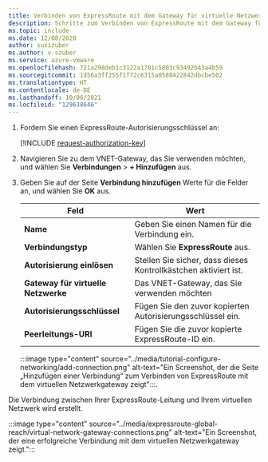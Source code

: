 ```yaml
---
title: Verbinden von ExpressRoute mit dem Gateway für virtuelle Netzwerke
description: Schritte zum Verbinden von ExpressRoute mit dem Gateway für virtuelle Netzwerke
ms.topic: include
ms.date: 12/08/2020
author: suzizuber
ms.author: v-szuber
ms.service: azure-vmware
ms.openlocfilehash: 721a298deb1c3122a1781c5803c93492b43a4b59
ms.sourcegitcommit: 1d56a3ff255f1f72c6315a0588422842dbcbe502
ms.translationtype: HT
ms.contentlocale: de-DE
ms.lasthandoff: 10/06/2021
ms.locfileid: "129638646"
---
```

<!-- Used in deploy-azure-vmware-solution.md and tutorial-configure-networking.md -->


1. Fordern Sie einen ExpressRoute-Autorisierungsschlüssel an:

   [!INCLUDE [request-authorization-key](request-authorization-key.md)]

1. Navigieren Sie zu dem VNET-Gateway, das Sie verwenden möchten, und wählen Sie **Verbindungen** >  **+ Hinzufügen** aus.

1. Geben Sie auf der Seite **Verbindung hinzufügen** Werte für die Felder an, und wählen Sie **OK** aus. 

   | Feld | Wert |
   | --- | --- |
   | **Name**  | Geben Sie einen Namen für die Verbindung ein.  |
   | **Verbindungstyp**  | Wählen Sie **ExpressRoute** aus.  |
   | **Autorisierung einlösen**  | Stellen Sie sicher, dass dieses Kontrollkästchen aktiviert ist.  |
   | **Gateway für virtuelle Netzwerke** | Das VNET-Gateway, das Sie verwenden möchten  |
   | **Autorisierungsschlüssel**  | Fügen Sie den zuvor kopierten Autorisierungsschlüssel ein. |
   | **Peerleitungs-URI**  | Fügen Sie die zuvor kopierte ExpressRoute-ID ein.  |

   :::image type="content" source="../media/tutorial-configure-networking/add-connection.png" alt-text="Ein Screenshot, der die Seite „Hinzufügen einer Verbindung“ zum Verbinden von ExpressRoute mit dem virtuellen Netzwerkgateway zeigt":::.

Die Verbindung zwischen Ihrer ExpressRoute-Leitung und Ihrem virtuellen Netzwerk wird erstellt.

:::image type="content" source="../media/expressroute-global-reach/virtual-network-gateway-connections.png" alt-text="Ein Screenshot, der eine erfolgreiche Verbindung mit dem virtuellen Netzwerkgateway zeigt.":::
